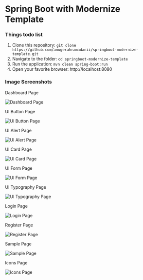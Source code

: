 # Spring Boot with Modernize Template

### Things todo list

1. Clone this repository: `git clone https://github.com/anugerahramadanii/springboot-modernize-template.git`
2. Navigate to the folder: `cd springboot-modernize-template`
3. Run the application: `mvn clean spring-boot:run`
4. Open your favorite browser: http://localhost:8080

### Image Screenshots

Dashboard Page

![Dashboard Page](img/Modernize_Dashboard.png "Dashboard Page")

UI Button Page

![UI Button Page](img/Modernize_UI-buttons.png "UI Button Page")

UI Alert Page

![UI Alert Page](img/Modernize_UI-alerts.png "UI Alert Page")

UI Card Page

![UI Card Page](img/Modernize_UI-card.png "UI Card Page")

UI Form Page

![UI Form Page](img/Modernize_UI-forms.png "UI Form Page")

UI Typography Page

![UI Typography Page](img/Modernize_UI-typography.png "UI Typography Page")

Login Page

![Login Page](img/Modernize_Login.png "Login Page")

Register Page

![Register Page](img/Modernize_Register.png "Register Page")

Sample Page

![Sample Page](img/Modernize_Sample-page.png "Sample Page")

Icons Page

![Icons Page](img/Modernize_Icon-Tabler.png "Icons Page")
